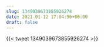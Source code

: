 ```yaml
---
slug: 1349039673855926274
date: 2021-01-12 17:04:56+00:00
draft: false
---
```


{{< tweet 1349039673855926274 >}}
